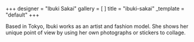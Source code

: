 +++
designer = "Ibuki Sakai"
gallery = [ ]
title = "ibuki-sakai"
_template = "default"
+++

Based in Tokyo, Ibuki works as an artist and fashion model. She shows her unique point of view by using her own photographs or stickers to collage.

